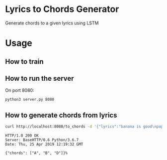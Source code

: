 # Lyrics to Chords Generator

Generate chords to a given lyrics using LSTM

# Usage

## How to train

## How to run the server

On port 8080:

```bash
python3 server.py 8080
```

## How to generate chords from lyrics

```bash
curl http://localhost:8080/to_chords -d '{"lyrics":"banana is good\npapaya is even better"}' -i
```

```
HTTP/1.0 200 OK
Server: BaseHTTP/0.6 Python/3.6.7
Date: Thu, 25 Apr 2019 12:19:32 GMT

{"chords": ["A", "B", "D"]}%
```
